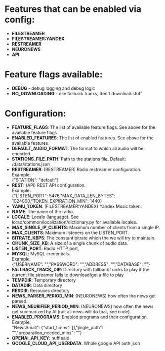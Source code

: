 # Features that can be enabled via config:
- **FILESTREAMER**
- **FILESTREAMER:YANDEX**
- **RESTREAMER**
- **NEURONEWS**
- **API**

# Feature flags available:
- **DEBUG** - debug logging and debug logic
- **NO_DOWNLOADING** - use fallback tracks, don't download stuff

# Configuration:
- **FEATURE_FLAGS**: The list of available feature flags. See above for the available feature flags
- **ENABLED_FEATURES**: The list of enabled features. See above for the available features.
- **DEFAULT_AUDIO_FORMAT**: The format to which all audio will be encoded.
- **STATIONS_FILE_PATH**: Path to the stations file. Default: /data/stations.json
- **RESTREAMER**: (RESTREAMER) Radio restreamer configuration. \
Example:\
{"STATION": "default"}
- **REST**: (API) REST API configuration.\
Example:\
{"LISTEN_PORT": 5476,"MAX_DATA_LEN_BYTES": 1024000,"TOKEN_EXPIRATION_MIN": 1440}
- **YAMU_TOKEN**: (FILESTREAMER:YANDEX) Yandex Music token.
- **NAME**: The name of the radio.
- **LOCALE**: Locale (language). See lorad/common/localization/dictionary.py for available locales.
- **MAX_SINGLE_IP_CLIENTS**: Maximum number of clients from a single IP.
- **MAX_CLIENTS**: Maximum listeners on the LISTEN_PORT.
- **BITRATE_KBPS**: The constant bitrate which the we will try to maintain.
- **CHUNK_SIZE_KB**: A size of a single chunk of audio data.
- **LISTEN_PORT**: Radio HTTP port,
- **MYSQL**: MySQL credentials.\
Example:\
{"USERNAME": "","PASSWORD": "","ADDRESS": "","DATABASE": ""}
- **FALLBACK_TRACK_DIR**: Directory with fallback tracks to play if the current file streamer fails to download/get a file to play
- **TEMPDIR**: Temporary directory
- **DATADIR**: Data directory
- **RESDIR**: Resouces directory
- **NEWS_PARSER_PERIOD_MIN**: (NEURONEWS) how often the news get parsed.
- **NEWS_NEURIFIER_PERIOD_MIN**: (NEURONEWS) how often the news get summarized by AI (not all news will do that, see code). 
- **ENABLED_PROGRAMS**: Enabled programs and their configuration.
Example:\
"NewsSmall": {"start_times": [],"jingle_path": "","preparation_needed_mins": ""}
- **OPENAI_API_KEY**: nuff said
- **GOOGLE_CLOUD_API_USERDATA**: Whole google API auth json